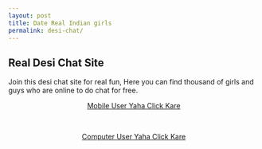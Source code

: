 ```yaml
---
layout: post
title: Date Real Indian girls
permalink: desi-chat/
---
```


<div class="jumbotron">
  <h2>Real Desi Chat Site</h2>
  <p> Join this desi chat site for real fun, Here you can find thousand of girls and guys who are online to do chat for free.</p>
  <center>
  <p><a class="btn btn-primary btn-lg" href="http://mmtrkms.com/mt/x2741394f4t233t224q2u234/" role="button">Mobile User Yaha Click Kare</a></p><br/>
  <p><a class="btn btn-primary btn-lg" href="http://cldadlt.com/?a=29307&c=73006&s1=" role="button">Computer User Yaha Click Kare</a></p>
</center>
</div>

